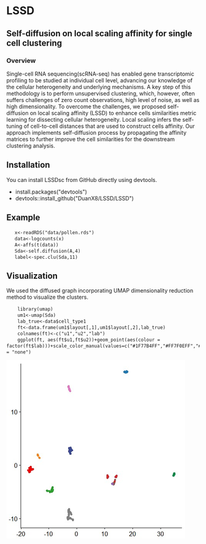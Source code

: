 # LSSD

## Self-diffusion on local scaling affinity for single cell clustering
### Overview
Single-cell RNA sequencing(scRNA-seq) has enabled gene transcriptomic profiling to be studied at individual cell level, advancing our knowledge of the cellular heterogeneity and underlying mechanisms. A key step of this methodology is to perform unsupervised clustering, which, however, often suffers challenges of zero count observations, high level of noise, as well as high dimensionality. To overcome the challenges, we proposed self-diffusion on local scaling affinity (LSSD) to enhance cells similarities metric learning for dissecting cellular heterogeneity. Local scaling infers the self-tuning of cell-to-cell distances that are used to construct cells affinity. Our approach implements self-diffusion process by propagating the affinity matrices to further improve the cell similarities for the downstream clustering analysis.
## Installation

You can install LSSDsc from GitHub directly using devtools.
- install.packages("devtools")
- devtools::install_github("DuanX8/LSSD/LSSD")

## Example
  ```
	 x<-readRDS("data/pollen.rds")
	 data<-logcounts(x)
	 A<-affs(t(data))
	 Sda<-self.diffusion(A,4)
	 label<-spec.clu(Sda,11)

 ```
## Visualization
We used the diffused graph incorporating UMAP dimensionality reduction method to visualize the clusters.

  ```
	  library(umap)
	  um1<-umap(Sda)
	  lab_true<-data$cell_type1
	  ft<-data.frame(um1$layout[,1],um1$layout[,2],lab_true)
	  colnames(ft)<-c("u1","u2","lab")
	  ggplot(ft, aes(ft$u1,ft$u2))+geom_point(aes(colour = factor(ft$lab)))+scale_color_manual(values=c("#1F77B4FF","#FF7F0EFF","#2CA02CFF","#D62728FF","#9467BDFF","#8C564BFF","#E377C2FF","#7F7F7FFF"))+labs(x="UMAP1",y="UMAP2")+theme(legend.position = "none")

 ```
 
 ![visualization](img/LSSD_umap.png)